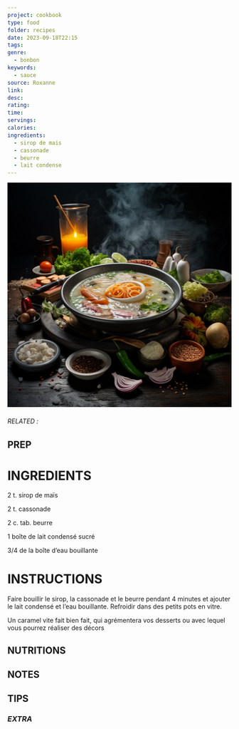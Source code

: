 ```yaml
---
project: cookbook
type: food
folder: recipes
date: 2023-09-18T22:15
tags: 
genre:
  - bonbon
keywords:
  - sauce
source: Roxanne
link: 
desc: 
rating: 
time: 
servings: 
calories: 
ingredients:
  - sirop de mais
  - cassonade
  - beurre
  - lait condense
---
```


![IMAGE](_default.png)

###### *RELATED* : 


## PREP


# INGREDIENTS

2 t. sirop de maïs 

2 t. cassonade

2 c. tab. beurre

1 boîte de lait condensé sucré

3/4 de la boîte d’eau bouillante


# INSTRUCTIONS

Faire bouillir le sirop, la cassonade et le beurre pendant 4 minutes et ajouter le lait condensé et l’eau bouillante. Refroidir dans des petits pots en vitre.

Un caramel vite fait bien fait, qui agrémentera vos desserts ou avec lequel vous pourrez réaliser des décors



## NUTRITIONS



## NOTES



## TIPS



### *EXTRA*



